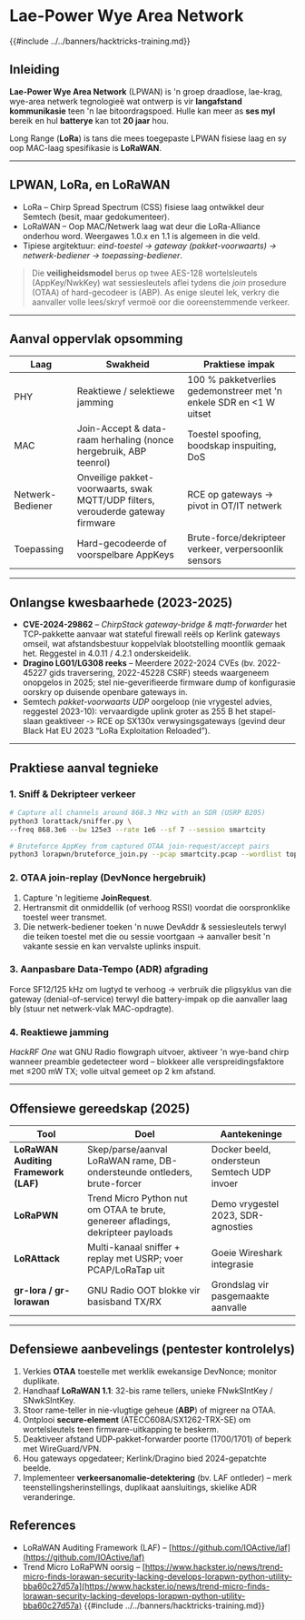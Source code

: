 # Lae-Power Wye Area Network

{{#include ../../banners/hacktricks-training.md}}

## Inleiding

**Lae-Power Wye Area Network** (LPWAN) is 'n groep draadlose, lae-krag, wye-area netwerk tegnologieë wat ontwerp is vir **langafstand kommunikasie** teen 'n lae bitoordragspoed. 
Hulle kan meer as **ses myl** bereik en hul **batterye** kan tot **20 jaar** hou.

Long Range (**LoRa**) is tans die mees toegepaste LPWAN fisiese laag en sy oop MAC-laag spesifikasie is **LoRaWAN**.

---

## LPWAN, LoRa, en LoRaWAN

* LoRa – Chirp Spread Spectrum (CSS) fisiese laag ontwikkel deur Semtech (besit, maar gedokumenteer).
* LoRaWAN – Oop MAC/Netwerk laag wat deur die LoRa-Alliance onderhou word. Weergawes 1.0.x en 1.1 is algemeen in die veld.
* Tipiese argitektuur: *eind-toestel → gateway (pakket-voorwaarts) → netwerk-bediener → toepassing-bediener*.

> Die **veiligheidsmodel** berus op twee AES-128 wortelsleutels (AppKey/NwkKey) wat sessiesleutels aflei tydens die *join* prosedure (OTAA) of hard-gecodeer is (ABP). As enige sleutel lek, verkry die aanvaller volle lees/skryf vermoë oor die ooreenstemmende verkeer.

---

## Aanval oppervlak opsomming

| Laag | Swakheid | Praktiese impak |
|-------|----------|------------------|
| PHY | Reaktiewe / selektiewe jamming | 100 % pakketverlies gedemonstreer met 'n enkele SDR en <1 W uitset |
| MAC | Join-Accept & data-raam herhaling (nonce hergebruik, ABP teenrol) | Toestel spoofing, boodskap inspuiting, DoS |
| Netwerk-Bediener | Onveilige pakket-voorwaarts, swak MQTT/UDP filters, verouderde gateway firmware | RCE op gateways → pivot in OT/IT netwerk |
| Toepassing | Hard-gecodeerde of voorspelbare AppKeys | Brute-force/dekripteer verkeer, verpersoonlik sensors |

---

## Onlangse kwesbaarhede (2023-2025)

* **CVE-2024-29862** – *ChirpStack gateway-bridge & mqtt-forwarder* het TCP-pakkette aanvaar wat stateful firewall reëls op Kerlink gateways omseil, wat afstandsbestuur koppelvlak blootstelling moontlik gemaak het. Reggestel in 4.0.11 / 4.2.1 onderskeidelik.
* **Dragino LG01/LG308 reeks** – Meerdere 2022-2024 CVEs (bv. 2022-45227 gids traversering, 2022-45228 CSRF) steeds waargeneem onopgelos in 2025; stel nie-geverifieerde firmware dump of konfigurasie oorskry op duisende openbare gateways in.
* Semtech *pakket-voorwaarts UDP* oorgeloop (nie vrygestel advies, reggestel 2023-10): vervaardigde uplink groter as 255 B het stapel-slaan geaktiveer ‑> RCE op SX130x verwysingsgateways (gevind deur Black Hat EU 2023 “LoRa Exploitation Reloaded”).

---

## Praktiese aanval tegnieke

### 1. Sniff & Dekripteer verkeer
```bash
# Capture all channels around 868.3 MHz with an SDR (USRP B205)
python3 lorattack/sniffer.py \
--freq 868.3e6 --bw 125e3 --rate 1e6 --sf 7 --session smartcity

# Bruteforce AppKey from captured OTAA join-request/accept pairs
python3 lorapwn/bruteforce_join.py --pcap smartcity.pcap --wordlist top1m.txt
```
### 2. OTAA join-replay (DevNonce hergebruik)

1. Capture 'n legitieme **JoinRequest**.
2. Hertransmit dit onmiddellik (of verhoog RSSI) voordat die oorspronklike toestel weer transmet.
3. Die netwerk-bediener toeken 'n nuwe DevAddr & sessiesleutels terwyl die teiken toestel met die ou sessie voortgaan → aanvaller besit 'n vakante sessie en kan vervalste uplinks inspuit.

### 3. Aanpasbare Data-Tempo (ADR) afgrading

Force SF12/125 kHz om lugtyd te verhoog → verbruik die pligsyklus van die gateway (denial-of-service) terwyl die battery-impak op die aanvaller laag bly (stuur net netwerk-vlak MAC-opdragte).

### 4. Reaktiewe jamming

*HackRF One* wat GNU Radio flowgraph uitvoer, aktiveer 'n wye-band chirp wanneer preamble gedetecteer word – blokkeer alle verspreidingsfaktore met ≤200 mW TX; volle uitval gemeet op 2 km afstand.

---

## Offensiewe gereedskap (2025)

| Tool | Doel | Aantekeninge |
|------|---------|-------|
| **LoRaWAN Auditing Framework (LAF)** | Skep/parse/aanval LoRaWAN rame, DB-ondersteunde ontleders, brute-forcer | Docker beeld, ondersteun Semtech UDP invoer |
| **LoRaPWN** | Trend Micro Python nut om OTAA te brute, genereer afladings, dekripteer payloads | Demo vrygestel 2023, SDR-agnosties |
| **LoRAttack** | Multi-kanaal sniffer + replay met USRP; voer PCAP/LoRaTap uit | Goeie Wireshark integrasie |
| **gr-lora / gr-lorawan** | GNU Radio OOT blokke vir basisband TX/RX | Grondslag vir pasgemaakte aanvalle |

---

## Defensiewe aanbevelings (pentester kontrolelys)

1. Verkies **OTAA** toestelle met werklik ewekansige DevNonce; monitor duplikate.
2. Handhaaf **LoRaWAN 1.1**: 32-bis rame tellers, unieke FNwkSIntKey / SNwkSIntKey.
3. Stoor rame-teller in nie-vlugtige geheue (**ABP**) of migreer na OTAA.
4. Ontplooi **secure-element** (ATECC608A/SX1262-TRX-SE) om wortelsleutels teen firmware-uitkapping te beskerm.
5. Deaktiveer afstand UDP-pakket-forwarder poorte (1700/1701) of beperk met WireGuard/VPN.
6. Hou gateways opgedateer; Kerlink/Dragino bied 2024-gepatchte beelde.
7. Implementeer **verkeersanomalie-detektering** (bv. LAF ontleder) – merk teenstellingsherinstellings, duplikaat aansluitings, skielike ADR veranderinge.

## References

* LoRaWAN Auditing Framework (LAF) – [https://github.com/IOActive/laf](https://github.com/IOActive/laf)
* Trend Micro LoRaPWN oorsig – [https://www.hackster.io/news/trend-micro-finds-lorawan-security-lacking-develops-lorapwn-python-utility-bba60c27d57a](https://www.hackster.io/news/trend-micro-finds-lorawan-security-lacking-develops-lorapwn-python-utility-bba60c27d57a)
{{#include ../../banners/hacktricks-training.md}}
